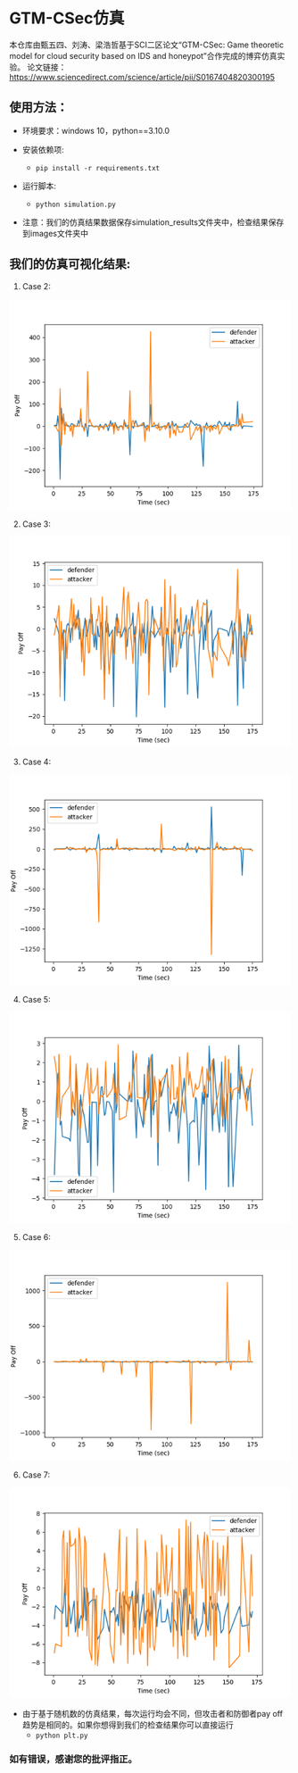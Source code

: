 
# GTM-CSec仿真
本仓库由甄五四、刘涛、梁浩哲基于SCI二区论文“GTM-CSec: Game theoretic model for cloud security based on IDS and honeypot”合作完成的博弈仿真实验。
论文链接：https://www.sciencedirect.com/science/article/pii/S0167404820300195
## 使用方法：
* 环境要求：windows 10，python==3.10.0
* 安装依赖项:
    - `pip install -r requirements.txt`
* 运行脚本:
    - `python simulation.py`

* 注意：我们的仿真结果数据保存simulation_results文件夹中，检查结果保存到images文件夹中

## 我们的仿真可视化结果:

1) Case 2: 
<img src="images/Case_2_Result.png"/>

2) Case 3: 
<img src="images/Case_3_Result.png"/>

3) Case 4: 
<img src="images/Case_4_Result.png"/>

4) Case 5: 
<img src="images/Case_5_Result.png"/>

5) Case 6: 
<img src="images/Case_6_Result.png"/>

6) Case 7: 
<img src="images/Case_7_Result.png"/>

* 由于基于随机数的仿真结果，每次运行均会不同，但攻击者和防御者pay off趋势是相同的。如果你想得到我们的检查结果你可以直接运行
    - `python plt.py`
    
### 如有错误，感谢您的批评指正。
